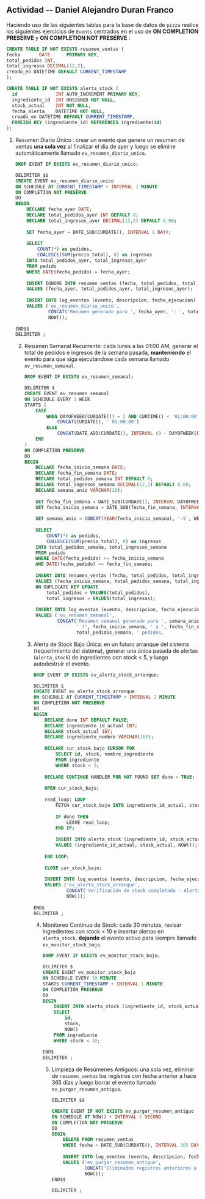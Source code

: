 ## Actividad -- Daniel Alejandro Duran Franco



Haciendo uso de las siguientes tablas para la base de datos de `pizza` realice los siguientes ejercicios de `Events` centrados en el uso de **ON COMPLETION PRESERVE** y **ON COMPLETION NOT PRESERVE** :

```sql
CREATE TABLE IF NOT EXISTS resumen_ventas (
fecha       DATE      PRIMARY KEY,
total_pedidos INT,
total_ingresos DECIMAL(12,2),
creado_en DATETIME DEFAULT CURRENT_TIMESTAMP
);

CREATE TABLE IF NOT EXISTS alerta_stock (
  id              INT AUTO_INCREMENT PRIMARY KEY,
  ingrediente_id  INT UNSIGNED NOT NULL,
  stock_actual    INT NOT NULL,
  fecha_alerta    DATETIME NOT NULL,
  creado_en DATETIME DEFAULT CURRENT_TIMESTAMP,
  FOREIGN KEY (ingrediente_id) REFERENCES ingrediente(id)
);
```

1. Resumen Diario Único : crear un evento que genere un resumen de ventas **una sola vez** al finalizar el día de ayer y luego se elimine automáticamente llamado `ev_resumen_diario_unico`.

   ```sql
   DROP EVENT IF EXISTS ev_resumen_diario_unico;
   
   DELIMITER $$
   CREATE EVENT ev_resumen_diario_unico
   ON SCHEDULE AT CURRENT_TIMESTAMP + INTERVAL 1 MINUTE
   ON COMPLETION NOT PRESERVE
   DO
   BEGIN
       DECLARE fecha_ayer DATE;
       DECLARE total_pedidos_ayer INT DEFAULT 0;
       DECLARE total_ingresos_ayer DECIMAL(12,2) DEFAULT 0.00;
       
       SET fecha_ayer = DATE_SUB(CURDATE(), INTERVAL 1 DAY);
       
       SELECT 
           COUNT(*) as pedidos,
           COALESCE(SUM(precio_total), 0) as ingresos
       INTO total_pedidos_ayer, total_ingresos_ayer
       FROM pedido 
       WHERE DATE(fecha_pedido) = fecha_ayer;
       
       INSERT IGNORE INTO resumen_ventas (fecha, total_pedidos, total_ingresos)
       VALUES (fecha_ayer, total_pedidos_ayer, total_ingresos_ayer);
       
       INSERT INTO log_eventos (evento, descripcion, fecha_ejecucion) 
       VALUES ('ev_resumen_diario_unico', 
               CONCAT('Resumen generado para ', fecha_ayer, ': ', total_pedidos_ayer, ' pedidos, $', total_ingresos_ayer),
               NOW());
               
   END$$
   DELIMITER ;
   ```

   2. Resumen Semanal Recurrente: cada lunes a las 01:00 AM, generar el total de pedidos e ingresos de la semana pasada, **manteniendo** el evento para que siga ejecutándose cada semana llamado `ev_resumen_semanal`.

      ```sql
      DROP EVENT IF EXISTS ev_resumen_semanal;
      
      DELIMITER $
      CREATE EVENT ev_resumen_semanal
      ON SCHEDULE EVERY 1 WEEK
      STARTS (
          CASE 
              WHEN DAYOFWEEK(CURDATE()) = 2 AND CURTIME() < '01:00:00' THEN 
                  CONCAT(CURDATE(), ' 01:00:00')
              ELSE 
                  CONCAT(DATE_ADD(CURDATE(), INTERVAL (9 - DAYOFWEEK(CURDATE())) DAY), ' 01:00:00')
          END
      )
      ON COMPLETION PRESERVE
      DO
      BEGIN
          DECLARE fecha_inicio_semana DATE;
          DECLARE fecha_fin_semana DATE;
          DECLARE total_pedidos_semana INT DEFAULT 0;
          DECLARE total_ingresos_semana DECIMAL(12,2) DEFAULT 0.00;
          DECLARE semana_anio VARCHAR(20);
          
          SET fecha_fin_semana = DATE_SUB(CURDATE(), INTERVAL DAYOFWEEK(CURDATE()) DAY);  -- Domingo pasado
          SET fecha_inicio_semana = DATE_SUB(fecha_fin_semana, INTERVAL 6 DAY);  -- Lunes pasado
          
          SET semana_anio = CONCAT(YEAR(fecha_inicio_semana), '-S', WEEK(fecha_inicio_semana, 1));
          
          SELECT 
              COUNT(*) as pedidos,
              COALESCE(SUM(precio_total), 0) as ingresos
          INTO total_pedidos_semana, total_ingresos_semana
          FROM pedido 
          WHERE DATE(fecha_pedido) >= fecha_inicio_semana 
          AND DATE(fecha_pedido) <= fecha_fin_semana;
          
          INSERT INTO resumen_ventas (fecha, total_pedidos, total_ingresos)
          VALUES (fecha_inicio_semana, total_pedidos_semana, total_ingresos_semana)
          ON DUPLICATE KEY UPDATE 
              total_pedidos = VALUES(total_pedidos),
              total_ingresos = VALUES(total_ingresos);
          
          INSERT INTO log_eventos (evento, descripcion, fecha_ejecucion) 
          VALUES ('ev_resumen_semanal', 
                  CONCAT('Resumen semanal generado para ', semana_anio, 
                         ' (', fecha_inicio_semana, ' a ', fecha_fin_semana, '): ', 
                         total_pedidos_semana, ' pedidos, 
      ```

      3. Alerta de Stock Bajo Única: en un futuro arranque del sistema (requerimiento del sistema), generar una única pasada de alertas (`alerta_stock`) de ingredientes con stock < 5, y luego autodestruir el evento.

         ```sql
         DROP EVENT IF EXISTS ev_alerta_stock_arranque;
         
         DELIMITER $
         CREATE EVENT ev_alerta_stock_arranque
         ON SCHEDULE AT CURRENT_TIMESTAMP + INTERVAL 2 MINUTE
         ON COMPLETION NOT PRESERVE
         DO
         BEGIN
             DECLARE done INT DEFAULT FALSE;
             DECLARE ingrediente_id_actual INT;
             DECLARE stock_actual INT;
             DECLARE ingrediente_nombre VARCHAR(100);
             
             DECLARE cur_stock_bajo CURSOR FOR
                 SELECT id, stock, nombre_ingrediente
                 FROM ingrediente 
                 WHERE stock < 5;
             
             DECLARE CONTINUE HANDLER FOR NOT FOUND SET done = TRUE;
             
             OPEN cur_stock_bajo;
             
             read_loop: LOOP
                 FETCH cur_stock_bajo INTO ingrediente_id_actual, stock_actual, ingrediente_nombre;
                 
                 IF done THEN
                     LEAVE read_loop;
                 END IF;
                 
                 INSERT INTO alerta_stock (ingrediente_id, stock_actual, fecha_alerta)
                 VALUES (ingrediente_id_actual, stock_actual, NOW());
                 
             END LOOP;
             
             CLOSE cur_stock_bajo;
             
             INSERT INTO log_eventos (evento, descripcion, fecha_ejecucion) 
             VALUES ('ev_alerta_stock_arranque', 
                     CONCAT('Verificación de stock completada - Alertas generadas para ingredientes con stock < 5'),
                     NOW());
                     
         END$
         DELIMITER ;
         
         ```

         4. Monitoreo Continuo de Stock: cada 30 minutos, revisar ingredientes con stock < 10 e insertar alertas en `alerta_stock`, **dejando** el evento activo para siempre llamado `ev_monitor_stock_bajo`.

            ```sql
            DROP EVENT IF EXISTS ev_monitor_stock_bajo;
            
            DELIMITER $
            CREATE EVENT ev_monitor_stock_bajo
            ON SCHEDULE EVERY 30 MINUTE
            STARTS CURRENT_TIMESTAMP + INTERVAL 1 MINUTE
            ON COMPLETION PRESERVE
            DO
            BEGIN
                INSERT INTO alerta_stock (ingrediente_id, stock_actual, fecha_alerta)
                SELECT 
                    id,
                    stock,
                    NOW()
                FROM ingrediente 
                WHERE stock < 10;
                
            END$
            DELIMITER ;
            ```

            5. Limpieza de Resúmenes Antiguos: una sola vez, eliminar de `resumen_ventas` los registros con fecha anterior a hace 365 días y luego borrar el evento llamado `ev_purgar_resumen_antiguo`.

               ```sql
               DELIMITER $$
               
               CREATE EVENT IF NOT EXISTS ev_purgar_resumen_antiguo
               ON SCHEDULE AT NOW() + INTERVAL 5 SECOND
               ON COMPLETION NOT PRESERVE
               DO
               BEGIN
                   DELETE FROM resumen_ventas 
                   WHERE fecha < DATE_SUB(CURDATE(), INTERVAL 365 DAY);
                   
                   INSERT INTO log_eventos (evento, descripcion, fecha_ejecucion) 
                   VALUES ('ev_purgar_resumen_antiguo', 
                           CONCAT('Eliminados registros anteriores a ', DATE_SUB(CURDATE(), INTERVAL 365 DAY)), 
                           NOW());
               END$$
               
               DELIMITER ;
               ```

               

​	



